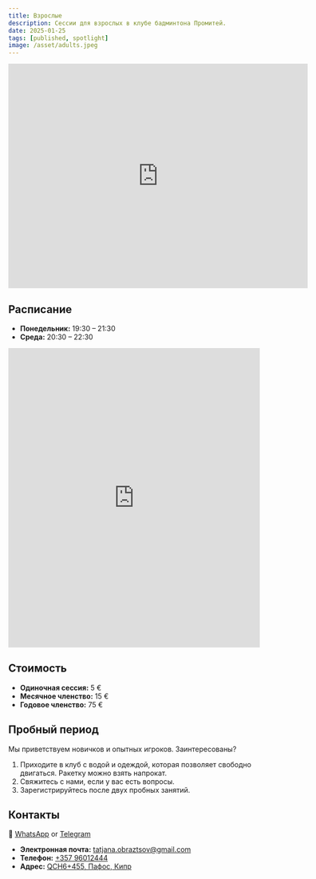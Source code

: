 ```yaml
---
title: Взрослые  
description: Сессии для взрослых в клубе бадминтона Промитей.  
date: 2025-01-25  
tags: [published, spotlight]
image: /asset/adults.jpeg  
---
```


<iframe loading="lazy" title="местоположение клуба Промитей на Google Maps" src="https://www.google.com/maps/embed?pb=!1m14!1m8!1m3!1d30969.00727662486!2d32.38969882402512!3d34.78775045525753!3m2!1i1024!2i768!4f13.1!3m3!1m2!1s0x14e706f987855cfd%3A0x1c8bf15674db946f!2sPromitheas%20Badminton%20Club!5e0!3m2!1sen!2s!4v1682168635664!5m2!1sen!2s" width="600" height="450" style="border:0" allowfullscreen="" referrerpolicy="no-referrer-when-downgrade"></iframe>

## Расписание

- **Понедельник:** 19:30 – 21:30  
- **Среда:** 20:30 – 22:30  

<iframe loading="lazy" title="Календарь для взрослых" src="https://calendar.google.com/calendar/embed?src=d0dc61182ea51b9e4df978b26caac2ee050a96c42c3c0ecb854765cac72db29e%40group.calendar.google.com&amp;ctz=Asia%2FNicosia&amp;hl={{lang}}&mode=AGENDA" style="border:0" width="100%" height="600" frameborder="0" scrolling="no"></iframe>

## Стоимость

- **Одиночная сессия:** 5 €  
- **Месячное членство:** 15 €  
- **Годовое членство:** 75 €  

## Пробный период

Мы приветствуем новичков и опытных игроков. Заинтересованы?

1. Приходите в клуб с водой и одеждой, которая позволяет свободно двигаться. Ракетку можно взять напрокат.  
2. Свяжитесь с нами, если у вас есть вопросы.  
3. Зарегистрируйтесь после двух пробных занятий.  

## Контакты

💬 [WhatsApp](https://chat.whatsapp.com/LDX0gEpeyzB2VzV7EgThvE) or [Telegram](https://t.me/+PTkqrghQIVJhM2I8)

- **Электронная почта:** [tatjana.obraztsov@gmail.com](mailto:tatjana.obraztsov@gmail.com)  
- **Телефон:** [+357 96012444](tel:+35796012444)  
- **Адрес:** [QCH6+455, Пафос, Кипр](https://www.google.com/maps/dir/?api=1&destination=Promitheas+Badminton+Club)
